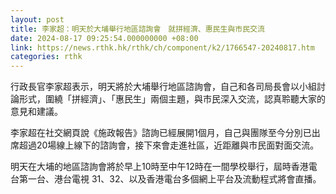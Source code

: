 ```yaml
---
layout: post
title: 李家超：明天於大埔舉行地區諮詢會　就拼經濟、惠民生與市民交流
date: 2024-08-17 09:25:54.000000000 +08:00
link: https://news.rthk.hk/rthk/ch/component/k2/1766547-20240817.htm
categories: rthk
---
```


行政長官李家超表示，明天將於大埔舉行地區諮詢會，自己和各司局長會以小組討論形式，圍繞「拼經濟」、「惠民生」兩個主題，與市民深入交流，認真聆聽大家的意見和建議。

李家超在社交網頁說《施政報告》諮詢已經展開1個月，自己與團隊至今分別已出席超過20場線上線下的諮詢會，接下來會走進社區，近距離與市民面對面交流。

明天在大埔的地區諮詢會將於早上10時至中午12時在一間學校舉行，屆時香港電台第一台、港台電視 31、32、以及香港電台多個網上平台及流動程式將會直播。
